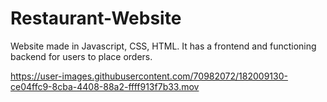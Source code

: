 # Restaurant-Website

Website made in Javascript, CSS, HTML. It has a frontend and functioning backend for users to place orders. 


https://user-images.githubusercontent.com/70982072/182009130-ce04ffc9-8cba-4408-88a2-ffff913f7b33.mov


